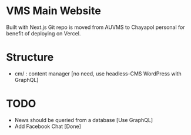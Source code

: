# VMS Main Website
Built with Next.js
Git repo is moved from AUVMS to Chayapol personal for benefit of deploying on Vercel.

# Structure
- cm/ : content manager [no need, use headless-CMS WordPress with GraphQL]


# TODO
- News should be queried from a database [Use GraphQL]
- Add Facebook Chat [Done]
